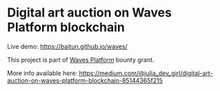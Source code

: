 # Digital art auction on Waves Platform blockchain

Live demo: https://baitun.github.io/waves/

This project is part of [Waves Platform](https://wavesplatform.com/) bounty grant.

More info available here: https://medium.com/@julia_dev_girl/digital-art-auction-on-waves-platform-blockchain-85144365f215
